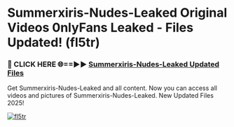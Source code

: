 # Summerxiris-Nudes-Leaked Original Videos 0nlyFans Leaked - Files Updated! (fl5tr)

<h3>🔴 CLICK HERE 🌐==►► <a href="https://tinyurl.com/yc6ubb5a" rel="nofollow">Summerxiris-Nudes-Leaked Updated Files</a></h3>

Get Summerxiris-Nudes-Leaked and all content. Now you can access all videos and pictures of Summerxiris-Nudes-Leaked. New Updated Files 2025!

[![fl5tr](https://i.imgur.com/7eu0CRL.gif)](https://tinyurl.com/yc6ubb5a)
